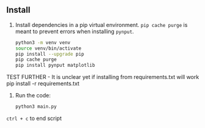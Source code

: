 ## Install

1. Install dependencies in a pip virtual environment. `pip cache purge` is meant to prevent errors when installing `pynput`.
    ```bash
    python3 -m venv venv
    source venv/bin/activate
    pip install --upgrade pip
    pip cache purge
    pip install pynput matplotlib
    ```

TEST FURTHER - It is unclear yet if installing from requirements.txt will work
pip install -r requirements.txt

1. Run the code:
    ```bash
    python3 main.py
    ```

`ctrl + c` to end script